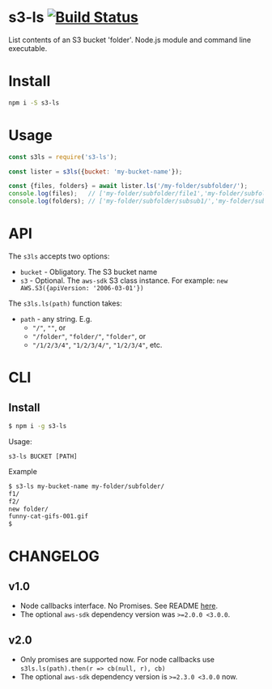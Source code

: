 # s3-ls [![Build Status](https://travis-ci.org/koresar/s3-ls.svg?branch=master)](https://travis-ci.org/koresar/s3-ls)
List contents of an S3 bucket 'folder'. Node.js module and command line executable.

# Install
```sh
npm i -S s3-ls
```

# Usage
```js
const s3ls = require('s3-ls');

const lister = s3ls({bucket: 'my-bucket-name'});

const {files, folders} = await lister.ls('/my-folder/subfolder/');
console.log(files);   // ['my-folder/subfolder/file1','my-folder/subfolder/file2']
console.log(folders); // ['my-folder/subfolder/subsub1/','my-folder/subfolder/subsub2/']
```

# API

The `s3ls` accepts two options:
* `bucket` - Obligatory. The S3 bucket name
* `s3` - Optional. The `aws-sdk` S3 class instance. For example: `new AWS.S3({apiVersion: '2006-03-01'})` 

The `s3ls.ls(path)` function takes:
* `path` - any string. E.g. 
  *  `"/"`, `""`, or
  * `"/folder"`, `"folder/"`, `"folder"`, or
  * `"/1/2/3/4"`, `"1/2/3/4/"`, `"1/2/3/4"`, etc.

# CLI

## Install
```sh
$ npm i -g s3-ls
```

Usage:
```
s3-ls BUCKET [PATH]
```

Example
```sh
$ s3-ls my-bucket-name my-folder/subfolder/
f1/
f2/
new folder/
funny-cat-gifs-001.gif
$ 
```

# CHANGELOG

## v1.0
* Node callbacks interface. No Promises. See README [here](https://github.com/koresar/s3-ls/tree/v1.0.1).
* The optional `aws-sdk` dependency version was `>=2.0.0 <3.0.0`.

## v2.0
* Only promises are supported now. For node callbacks use `s3ls.ls(path).then(r => cb(null, r), cb)`
* The optional `aws-sdk` dependency version is `>=2.3.0 <3.0.0` now.
